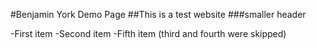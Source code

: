 #Benjamin York Demo Page
##This is a test website
###smaller header

-First item
-Second item
-Fifth item (third and fourth were skipped)
